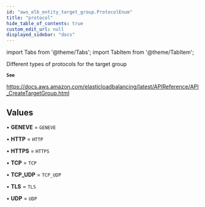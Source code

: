 ```yaml
---
id: "aws_elb_entity_target_group.ProtocolEnum"
title: "protocol"
hide_table_of_contents: true
custom_edit_url: null
displayed_sidebar: "docs"
---
```


import Tabs from '@theme/Tabs';
import TabItem from '@theme/TabItem';

Different types of protocols for the target group

**`See`**

https://docs.aws.amazon.com/elasticloadbalancing/latest/APIReference/API_CreateTargetGroup.html

## Values

• **GENEVE** = `GENEVE`

• **HTTP** = `HTTP`

• **HTTPS** = `HTTPS`

• **TCP** = `TCP`

• **TCP\_UDP** = `TCP_UDP`

• **TLS** = `TLS`

• **UDP** = `UDP`
